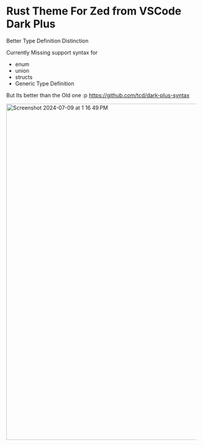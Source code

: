 # Rust Theme For Zed from VSCode Dark Plus

Better Type Definition Distinction

Currently Missing support syntax for 
- enum
- union
- structs
- Generic Type Definition

But Its better than the Old one :p
https://github.com/tcd/dark-plus-syntax

<img width="889" alt="Screenshot 2024-07-09 at 1 16 49 PM" src="https://github.com/d1y/vscode_dark_plus.zed/assets/28816690/0fb2ea88-7182-4d23-b568-6ead80b69739">
